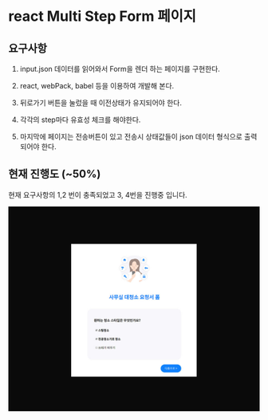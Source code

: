 # react Multi Step Form 페이지 

## 요구사항
1. input.json 데이터를 읽어와서 Form을 렌더 하는 페이지를 구현한다.

2. react, webPack, babel 등을 이용하여 개발해 본다.

3. 뒤로가기 버튼을 눌렀을 때 이전상태가 유지되어야 한다.

4. 각각의 step마다 유효성 체크를 해야한다.

5. 마지막에 페이지는 전송버튼이 있고 전송시 상태값들이 json 데이터 형식으로 출력되어야 한다.


## 현재 진행도 (~50%)

현재 요구사항의 1,2 번이 충족되었고 3, 4번을 진행중 입니다.


![cleaner.jpg](./cleaner.jpg)





